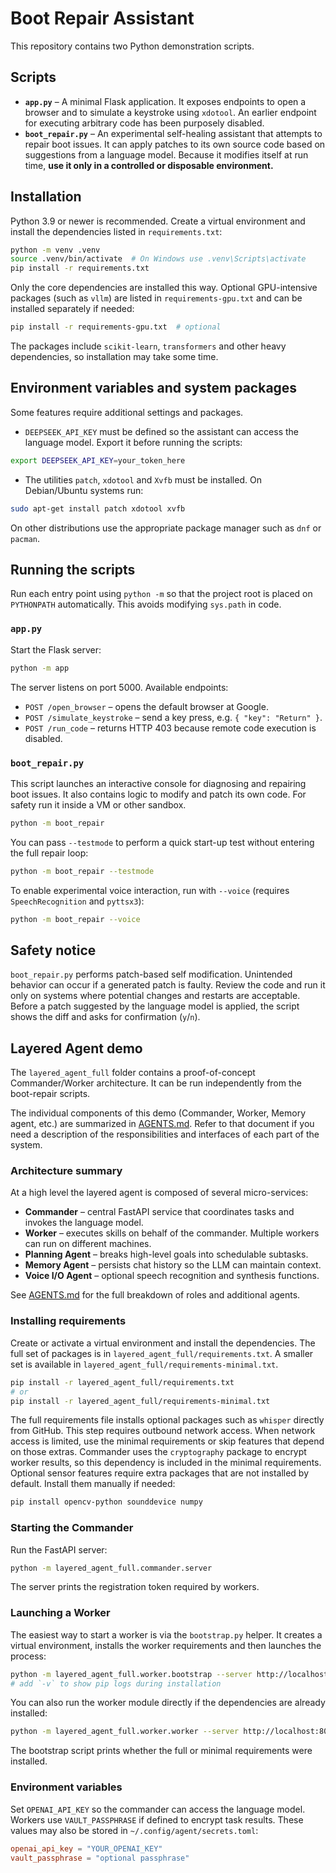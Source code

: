 # Boot Repair Assistant

This repository contains two Python demonstration scripts.

## Scripts

- **`app.py`** – A minimal Flask application. It exposes endpoints to open a
  browser and to simulate a keystroke using `xdotool`. An earlier endpoint for
  executing arbitrary code has been purposely disabled.
- **`boot_repair.py`** – An experimental self-healing assistant that attempts to
  repair boot issues. It can apply patches to its own source code based on
  suggestions from a language model. Because it modifies itself at run time,
  **use it only in a controlled or disposable environment.**

## Installation

Python 3.9 or newer is recommended. Create a virtual environment and install the
dependencies listed in `requirements.txt`:

```bash
python -m venv .venv
source .venv/bin/activate  # On Windows use .venv\Scripts\activate
pip install -r requirements.txt
```

Only the core dependencies are installed this way. Optional GPU-intensive
packages (such as `vllm`) are listed in `requirements-gpu.txt` and can be
installed separately if needed:

```bash
pip install -r requirements-gpu.txt  # optional
```

The packages include `scikit-learn`, `transformers` and other heavy
dependencies, so installation may take some time.

## Environment variables and system packages

Some features require additional settings and packages.

- `DEEPSEEK_API_KEY` must be defined so the assistant can access the language model. Export it before running the scripts:

```bash
export DEEPSEEK_API_KEY=your_token_here
```

- The utilities `patch`, `xdotool` and `Xvfb` must be installed. On Debian/Ubuntu systems run:

```bash
sudo apt-get install patch xdotool xvfb
```

On other distributions use the appropriate package manager such as `dnf` or `pacman`.


## Running the scripts

Run each entry point using ``python -m`` so that the project root
is placed on ``PYTHONPATH`` automatically. This avoids modifying
``sys.path`` in code.

### `app.py`

Start the Flask server:

```bash
python -m app
```

The server listens on port 5000. Available endpoints:

- `POST /open_browser` – opens the default browser at Google.
- `POST /simulate_keystroke` – send a key press, e.g. `{ "key": "Return" }`.
- `POST /run_code` – returns HTTP 403 because remote code execution is disabled.

### `boot_repair.py`

This script launches an interactive console for diagnosing and repairing boot
issues. It also contains logic to modify and patch its own code. For safety run
it inside a VM or other sandbox.

```bash
python -m boot_repair
```

You can pass `--testmode` to perform a quick start-up test without entering the
full repair loop:

```bash
python -m boot_repair --testmode
```

To enable experimental voice interaction, run with `--voice` (requires
`SpeechRecognition` and `pyttsx3`):

```bash
python -m boot_repair --voice
```

## Safety notice

`boot_repair.py` performs patch-based self modification. Unintended behavior can
occur if a generated patch is faulty. Review the code and run it only on systems
where potential changes and restarts are acceptable.
Before a patch suggested by the language model is applied, the script shows the diff and asks for confirmation (`y`/`n`).

## Layered Agent demo


The `layered_agent_full` folder contains a proof-of-concept Commander/Worker architecture. It can be run independently from the boot-repair scripts.

The individual components of this demo (Commander, Worker, Memory agent, etc.) are summarized in [AGENTS.md](AGENTS.md). Refer to that document if you need a description of the responsibilities and interfaces of each part of the system.

### Architecture summary

At a high level the layered agent is composed of several micro-services:

* **Commander** – central FastAPI service that coordinates tasks and invokes the language model.
* **Worker** – executes skills on behalf of the commander. Multiple workers can run on different machines.
* **Planning Agent** – breaks high-level goals into schedulable subtasks.
* **Memory Agent** – persists chat history so the LLM can maintain context.
* **Voice I/O Agent** – optional speech recognition and synthesis functions.

See [AGENTS.md](AGENTS.md) for the full breakdown of roles and additional agents.

### Installing requirements

Create or activate a virtual environment and install the dependencies. The full set of packages is in `layered_agent_full/requirements.txt`. A smaller set is available in `layered_agent_full/requirements-minimal.txt`.

```bash
pip install -r layered_agent_full/requirements.txt
# or
pip install -r layered_agent_full/requirements-minimal.txt
```
The full requirements file installs optional packages such as
`whisper` directly from GitHub. This step requires outbound network
access. When network access is limited, use the minimal requirements or
skip features that depend on those extras.
Commander uses the `cryptography` package to encrypt worker results, so this
dependency is included in the minimal requirements.
Optional sensor features require extra packages that are not installed
by default. Install them manually if needed:

```bash
pip install opencv-python sounddevice numpy
```

### Starting the Commander

Run the FastAPI server:

```bash
python -m layered_agent_full.commander.server
```

The server prints the registration token required by workers.

### Launching a Worker

The easiest way to start a worker is via the `bootstrap.py` helper. It creates a
virtual environment, installs the worker requirements and then launches the
process:

```bash
python -m layered_agent_full.worker.bootstrap --server http://localhost:8000 --token <token>
# add `-v` to show pip logs during installation
```

You can also run the worker module directly if the dependencies are already
installed:

```bash
python -m layered_agent_full.worker.worker --server http://localhost:8000 --layer L-2 --token <token>
```

The bootstrap script prints whether the full or minimal requirements were installed.

### Environment variables

Set `OPENAI_API_KEY` so the commander can access the language model. Workers use `VAULT_PASSPHRASE` if defined to encrypt task results. These values may also be stored in `~/.config/agent/secrets.toml`:

```toml
openai_api_key = "YOUR_OPENAI_KEY"
vault_passphrase = "optional passphrase"
```

